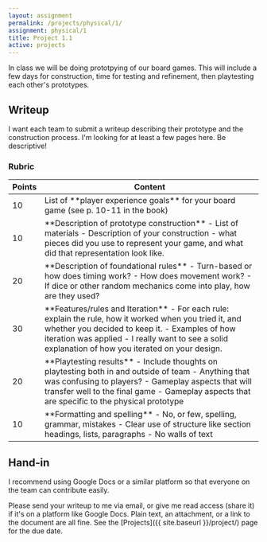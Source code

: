 ```yaml
---
layout: assignment
permalink: /projects/physical/1/
assignment: physical/1
title: Project 1.1
active: projects
---
```


In class we will be doing prototpying of our board games.
This will include a few days for construction, time for testing and refinement, then playtesting each other's prototypes.

## Writeup

I want each team to submit a writeup describing their prototype and the construction process.
I'm looking for at least a few pages here.
Be descriptive!


### Rubric

<table class="table table-striped table-bordered">
  <thead>
    <tr>
      <th>Points</th>
      <th>Content</th>
    </tr>
  </thead>
  <tbody>

<tr>
<td>10</td>
<td markdown="block">
List of **player experience goals** for your board game (see p. 10-11 in the book)
</td>
</tr>

<tr>
<td>10</td>
<td markdown="block">
**Description of prototype construction**
- List of materials
- Description of your construction - what pieces did you use to represent your game, and what did that representation look like.
</td>
</tr>

<tr>
<td>20</td>
<td markdown="block">
**Description of foundational rules**
- Turn-based or how does timing work?
- How does movement work?
- If dice or other random mechanics come into play, how are they used?
</td>
</tr>

<tr>
<td>30</td>
<td markdown="block">
**Features/rules and Iteration**
- For each rule: explain the rule, how it worked when you tried it, and whether you decided to keep it.
- Examples of how iteration was applied
  - I really want to see a solid explanation of how you iterated on your design.
</td>
</tr>

<tr>
<td>20</td>
<td markdown="block">
**Playtesting results**
- Include thoughts on playtesting both in and outside of team
- Anything that was confusing to players?
- Gameplay aspects that will transfer well to the final game
- Gameplay aspects that are specific to the physical prototype
</td>
</tr>

<tr>
<td>10</td>
<td markdown="block">
**Formatting and spelling**
- No, or few, spelling, grammar, mistakes
- Clear use of structure like section headings, lists, paragraphs
- No walls of text
</td>
</tr>

</tbody>
</table>



## Hand-in

I recommend using Google Docs or a similar platform so that everyone on the team can contribute easily.

Please send your writeup to me via email, or give me read access (share it) if it's on a platform like Google Docs.
Plain text, an attachment, or a link to the document are all fine.
See the [Projects]({{ site.baseurl }}/project/) page for the due date.
